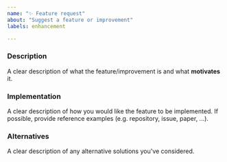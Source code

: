 ```yaml
---
name: "✨ Feature request"
about: "Suggest a feature or improvement"
labels: enhancement

---
```


### Description

A clear description of what the feature/improvement is and what **motivates** it.

### Implementation

A clear description of how you would like the feature to be implemented. If possible, provide reference examples (e.g. repository, issue, paper, ...).

### Alternatives

A clear description of any alternative solutions you've considered.
